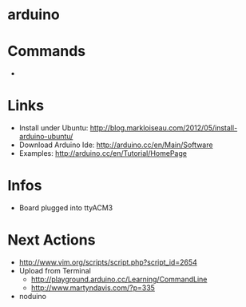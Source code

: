 arduino
=======

# Commands
*  

# Links
* Install under Ubuntu: http://blog.markloiseau.com/2012/05/install-arduino-ubuntu/
* Download Arduino Ide: http://arduino.cc/en/Main/Software
* Examples: http://arduino.cc/en/Tutorial/HomePage

# Infos
* Board plugged into ttyACM3

# Next Actions
* http://www.vim.org/scripts/script.php?script_id=2654
* Upload from Terminal
  * http://playground.arduino.cc/Learning/CommandLine
  * http://www.martyndavis.com/?p=335
* noduino
